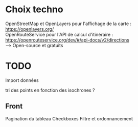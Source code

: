 # Choix techno

OpenStreetMap et OpenLayers pour l'affichage de la carte : https://openlayers.org/  
OpenRouteService pour l'API de calcul d'itinéraire : https://openrouteservice.org/dev/#/api-docs/v2/directions  
--> Open-source et gratuits

# TODO

Import données

tri des points en fonction des isochrones ?

## Front

Pagination du tableau
Checkboxes
Filtre et ordonnancement